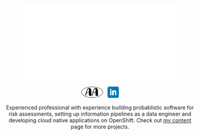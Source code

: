 <div align="center">
<a href="https://www.andrew-amore.com">
    <img src="header.svg" width="400" height="200" alt="css-in-readme">
</div>
<p align='center'>
<a href="https://www.andrew-amore.com"><img height="30" src="https://github.com/AndrewAmore/AndrewAmore/blob/main/tiles/AA_Logo.png?raw=true"></a>&nbsp;&nbsp;
<a href="https://www.linkedin.com/in/andrew-amore"><img height="30" src="https://github.com/AndrewAmore/AndrewAmore/blob/main/tiles/LinkedIn.png?raw=true"></a>
</p>

<p align='center'>
            Experienced professional with experience building probablistic software for risk assessments, setting up information pipelines as a data engineer and developing cloud native applications on OpenShift. Check out <a href="https://www.andrew-amore.com/static_pages/content">my content</a> page for more projects.
</p>
